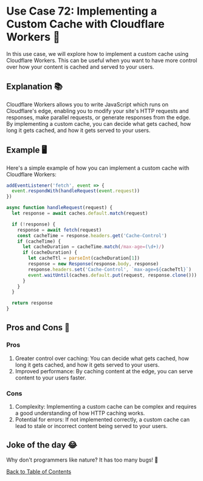 # Use Case 72: Implementing a Custom Cache with Cloudflare Workers 🚀

In this use case, we will explore how to implement a custom cache using Cloudflare Workers. This can be useful when you want to have more control over how your content is cached and served to your users.

## Explanation 📚

Cloudflare Workers allows you to write JavaScript which runs on Cloudflare's edge, enabling you to modify your site's HTTP requests and responses, make parallel requests, or generate responses from the edge. By implementing a custom cache, you can decide what gets cached, how long it gets cached, and how it gets served to your users.

## Example 🖥️

Here's a simple example of how you can implement a custom cache with Cloudflare Workers:

```javascript
addEventListener('fetch', event => {
  event.respondWith(handleRequest(event.request))
})

async function handleRequest(request) {
  let response = await caches.default.match(request)

  if (!response) {
    response = await fetch(request)
    const cacheTime = response.headers.get('Cache-Control')
    if (cacheTime) {
      let cacheDuration = cacheTime.match(/max-age=(\d+)/)
      if (cacheDuration) {
        let cacheTtl = parseInt(cacheDuration[1])
        response = new Response(response.body, response)
        response.headers.set('Cache-Control', `max-age=${cacheTtl}`)
        event.waitUntil(caches.default.put(request, response.clone()))
      }
    }
  }

  return response
}
```

## Pros and Cons 🏁

### Pros

1. Greater control over caching: You can decide what gets cached, how long it gets cached, and how it gets served to your users.
2. Improved performance: By caching content at the edge, you can serve content to your users faster.

### Cons

1. Complexity: Implementing a custom cache can be complex and requires a good understanding of how HTTP caching works.
2. Potential for errors: If not implemented correctly, a custom cache can lead to stale or incorrect content being served to your users.

## Joke of the day 😂

Why don't programmers like nature? It has too many bugs! 🐛

[Back to Table of Contents](table_of_contents.md)